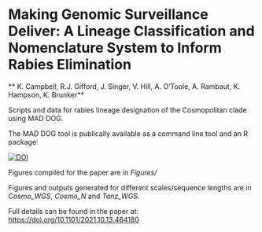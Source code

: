 # Making Genomic Surveillance Deliver: A Lineage Classification and Nomenclature System to Inform Rabies Elimination

** K. Campbell, R.J. Gifford, J. Singer, V. Hill, A. O’Toole, A. Rambaut, K. Hampson, K. Brunker**

Scripts and data for rabies lineage designation of the Cosmopolitan clade using MAD DOG. 

The MAD DOG tool is publically available as a command line tool and an R package:

[![DOI](https://zenodo.org/badge/388405372.svg)](https://zenodo.org/badge/latestdoi/388405372)

Figures compiled for the paper are in *Figures/*

Figures and outputs generated for different scales/sequence lengths are in *Cosmo_WGS*, *Cosmo_N* and *Tanz_WGS*.

Full details can be found in the paper at: https://doi.org/10.1101/2021.10.13.464180
 
